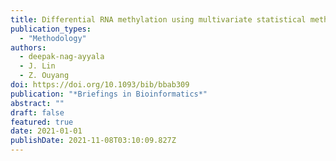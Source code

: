 ```yaml
---
title: Differential RNA methylation using multivariate statistical methods
publication_types:
  - "Methodology"
authors:
  - deepak-nag-ayyala
  - J. Lin
  - Z. Ouyang
doi: https://doi.org/10.1093/bib/bbab309
publication: "*Briefings in Bioinformatics*"
abstract: ""
draft: false
featured: true
date: 2021-01-01
publishDate: 2021-11-08T03:10:09.827Z
---
```

